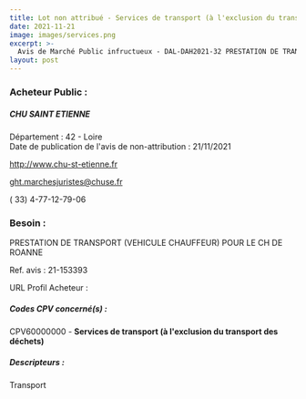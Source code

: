 ```yaml
---
title: Lot non attribué - Services de transport (à l'exclusion du transport des déchets)
date: 2021-11-21
image: images/services.png
excerpt: >-
  Avis de Marché Public infructueux - DAL-DAH2021-32 PRESTATION DE TRANSPORT (VEHICULE CHAUFFEUR) POUR LE CH DE ROANNE
layout: post
---
```


### Acheteur Public :
##### CHU SAINT ETIENNE
Département : 42 - Loire<br/>
Date de publication de l'avis de non-attribution : 21/11/2021


http://www.chu-st-etienne.fr

ght.marchesjuristes@chuse.fr

( 33) 4-77-12-79-06
### Besoin :

PRESTATION DE TRANSPORT (VEHICULE CHAUFFEUR) POUR LE CH DE ROANNE

Ref. avis : 21-153393

URL Profil Acheteur : 

##### Codes CPV concerné(s) :
CPV60000000 - **Services de transport (à l'exclusion du transport des déchets)** <br/>

##### Descripteurs :
Transport <br/>
